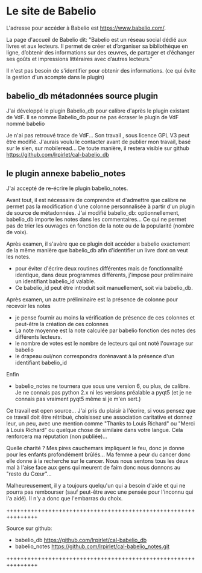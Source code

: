 # Le site de Babelio

L'adresse pour accéder à Babelio est <https://www.babelio.com/>.

La page d'accueil de Babelio dit: "Babelio est un réseau social dédié aux livres et aux lecteurs.
Il permet de créer et d’organiser sa bibliothèque en ligne, d’obtenir des informations sur des œuvres,
de partager et d’échanger ses goûts et impressions littéraires avec d’autres lecteurs."

Il n'est pas besoin de s'identifier pour obtenir des informations.
(ce qui évite la gestion d'un acompte dans le plugin)

## babelio_db métadonnées source plugin

J'ai développé le plugin Babelio_db pour calibre d'après le plugin existant de VdF.
Il se nomme Babelio_db pour ne pas écraser le plugin de VdF nommé babelio

Je n'ai pas retrouvé trace de VdF... Son travail , sous licence GPL V3 peut être modifié.
J'aurais voulu le contacter avant de publier mon travail, basé sur le sien, sur mobileread...
De toute manière, il restera visible sur github <https://github.com/lrpirlet/cal-babelio_db>

## le plugin annexe babelio_notes

J'ai accepté de re-écrire le plugin babelio_notes.

Avant tout, il est nécessaire de comprendre et d'admettre que calibre ne permet pas la modification
d'une colonne personnalisée à partir d'un plugin de source de métadonnées. J'ai modifié babelio_db:
optionnellement, babelio_db importe les notes dans les commentaires... Ce qui ne permet pas de
trier les ouvrages en fonction de la note ou de la popularité (nombre de voix).

Après examen, il s'avère que ce plugin doit accéder a babelio exactement de la même manière
que babelio_db afin d'identifier un livre dont on veut les notes.

- pour éviter d'écrire deux routines différentes mais de fonctionnalité identique, dans deux
  programmes différents, j'impose pour préliminaire un identifiant babelio_id valable.
- Ce babelio_id peut être introduit soit manuellement, soit via babelio_db.

Après examen, un autre préliminaire est la présence de colonne pour recevoir les notes

- je pense fournir au moins la vérification de présence de ces colonnes et peut-être la création
  de ces colonnes
- La note moyenne est la note calculée par babelio fonction des notes des différents lecteurs.
- le nombre de votes est le nombre de lecteurs qui ont noté l'ouvrage sur babelio
- le drapeau oui/non correspondra dorénavant à la présence d'un identifiant babelio_id

Enfin

- babelio_notes ne tournera que sous une version 6, ou plus, de calibre. Je ne connais pas
  python 2.x ni les versions préalable a pyqt5 (et je ne connais pas vraiment pyqt5
  même si je m'en sert.)

Ce travail est open source... J'ai pris du plaisir à l'écrire, si vous pensez que ce travail
  doit être rétribué, choisissez une association caritative et donnez leur, un peu, avec une
  mention comme "Thanks to Louis Richard" ou "Merci à Louis Richard" ou quelque chose de
  similaire dans votre langue. Cela renforcera ma réputation (non publiée)...

Quelle charité ? Mes pires cauchemars impliquent le feu, donc je donne pour les enfants
  profondément brûlés... Ma femme a peur du cancer donc elle donne à la recherche sur le cancer.
  Nous nous sentons tous les deux mal à l'aise face aux gens qui meurent de faim donc nous donnons
  au "resto du Cœur"...

Malheureusement, il y a toujours quelqu'un qui a besoin d'aide et qui ne pourra pas rembourser
(sauf peut-être avec une pensée pour l'inconnu qui l'a aidé). Il n'y a donc que l'embarras du choix.

+++++++++++++++++++++++++++++++++++++++++++++++++++++++++++++++

Source sur github:

- babelio_db    <https://github.com/lrpirlet/cal-babelio_db>
- babelio_notes <https://github.com/lrpirlet/cal-babelio_notes.git>

+++++++++++++++++++++++++++++++++++++++++++++++++++++++++++++++